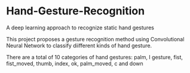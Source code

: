 # Hand-Gesture-Recognition
A deep learning approach to recognize static hand gestures

This project proposes a gesture recognition method using Convolutional Neural Network to classify diifferent kinds of hand gesture.

There are a total of 10 categories of hand gestures: 
palm, I gesture, fist, fist_moved, thumb, index, ok, palm_moved, c and down
